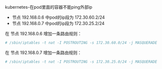 kubernetes-在pod里面的容器不能ping外部ip

- 节点 192.168.0.6 中pod的ip段为 172.30.60.2/24
- 节点 192.168.0.7 中pod的ip段为 172.30.25.2/24

在 节点 192.168.0.6 增加一条路由规则：

```bash
# /sbin/iptables -t nat -I POSTROUTING -s 172.30.60.0/24 -j MASQUERADE
```

在 节点 192.168.0.7 增加一条路由规则：

```bash
# /sbin/iptables -t nat -I POSTROUTING -s 172.30.25.0/24 -j MASQUERADE
```

